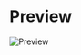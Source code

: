 # Preview
![Preview](https://user-images.githubusercontent.com/87361010/149743148-cba729f2-c989-4ec3-b1df-94724e489a57.png)
